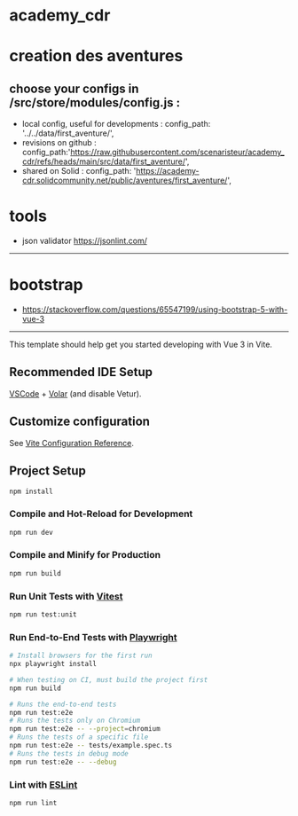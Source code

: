 # academy_cdr

# creation des aventures

## choose your configs in /src/store/modules/config.js :

- local config, useful for developments : config_path: '../../data/first_aventure/',
- revisions on github : config_path:'https://raw.githubusercontent.com/scenaristeur/academy_cdr/refs/heads/main/src/data/first_aventure/',
- shared on Solid : config_path: 'https://academy-cdr.solidcommunity.net/public/aventures/first_aventure/',

# tools

- json validator https://jsonlint.com/

---

# bootstrap

- https://stackoverflow.com/questions/65547199/using-bootstrap-5-with-vue-3

---

This template should help get you started developing with Vue 3 in Vite.

## Recommended IDE Setup

[VSCode](https://code.visualstudio.com/) + [Volar](https://marketplace.visualstudio.com/items?itemName=Vue.volar) (and disable Vetur).

## Customize configuration

See [Vite Configuration Reference](https://vite.dev/config/).

## Project Setup

```sh
npm install
```

### Compile and Hot-Reload for Development

```sh
npm run dev
```

### Compile and Minify for Production

```sh
npm run build
```

### Run Unit Tests with [Vitest](https://vitest.dev/)

```sh
npm run test:unit
```

### Run End-to-End Tests with [Playwright](https://playwright.dev)

```sh
# Install browsers for the first run
npx playwright install

# When testing on CI, must build the project first
npm run build

# Runs the end-to-end tests
npm run test:e2e
# Runs the tests only on Chromium
npm run test:e2e -- --project=chromium
# Runs the tests of a specific file
npm run test:e2e -- tests/example.spec.ts
# Runs the tests in debug mode
npm run test:e2e -- --debug
```

### Lint with [ESLint](https://eslint.org/)

```sh
npm run lint
```
